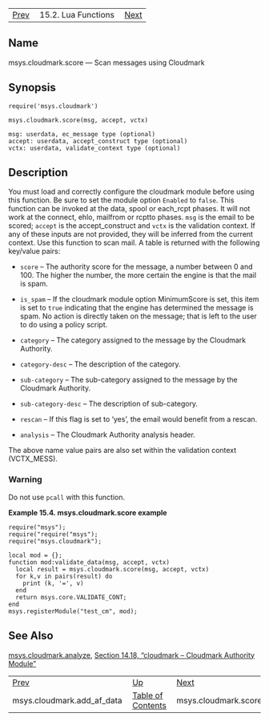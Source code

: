 |     |     |     |
| --- | --- | --- |
| [Prev](lua.ref.msys.cloudmark.add_af_data)  | 15.2. Lua Functions |  [Next](lua.ref.msys.cloudmark.score_af.php) |

<a name="lua.ref.msys.cloudmark.score"></a>
## Name

msys.cloudmark.score — Scan messages using Cloudmark

<a name="idp23479840"></a>
## Synopsis

`require('msys.cloudmark')`

`msys.cloudmark.score(msg, accept, vctx)`

```
msg: userdata, ec_message type (optional)
accept: userdata, accept_construct type (optional)
vctx: userdata, validate_context type (optional)
```
<a name="idp23483360"></a>
## Description

You must load and correctly configure the cloudmark module before using this function. Be sure to set the module option `Enabled` to `false`. This function can be invoked at the data, spool or each_rcpt phases. It will not work at the connect, ehlo, mailfrom or rcptto phases. `msg` is the email to be scored; `accept` is the accept_construct and `vctx` is the validation context. If any of these inputs are not provided, they will be inferred from the current context. Use this function to scan mail. A table is returned with the following key/value pairs:

*   `score` – The authority score for the message, a number between 0 and 100\. The higher the number, the more certain the engine is that the mail is spam.

*   `is_spam` – If the cloudmark module option MinimumScore is set, this item is set to `true` indicating that the engine has determined the message is spam. No action is directly taken on the message; that is left to the user to do using a policy script.

*   `category` – The category assigned to the message by the Cloudmark Authority.

*   `category-desc` – The description of the category.

*   `sub-category` – The sub-category assigned to the message by the Cloudmark Authority.

*   `sub-category-desc` – The description of sub-category.

*   `rescan` – If this flag is set to ‘yes’, the email would benefit from a rescan.

*   `analysis` – The Cloudmark Authority analysis header.

The above name value pairs are also set within the validation context (VCTX_MESS).

### Warning

Do not use `pcall` with this function.

<a name="lua.ref.msys.cloudmark.score.example"></a>

**Example 15.4. msys.cloudmark.score example**

```
require("msys");
require("require("msys");
require("msys.cloudmark");

local mod = {};
function mod:validate_data(msg, accept, vctx)
  local result = msys.cloudmark.score(msg, accept, vctx)
  for k,v in pairs(result) do
    print (k, '=', v)
  end
  return msys.core.VALIDATE_CONT;
end
msys.registerModule("test_cm", mod);
```

<a name="idp23504464"></a>
## See Also

[msys.cloudmark.analyze](lua.ref.msys.cloudmark.analyze "msys.cloudmark.analyze"), [Section 14.18, “cloudmark – Cloudmark Authority Module”](modules.cloudmark.php "14.18. cloudmark – Cloudmark Authority Module")

|     |     |     |
| --- | --- | --- |
| [Prev](lua.ref.msys.cloudmark.add_af_data)  | [Up](lua.function.details.php) |  [Next](lua.ref.msys.cloudmark.score_af.php) |
| msys.cloudmark.add_af_data  | [Table of Contents](index) |  msys.cloudmark.score_af |

